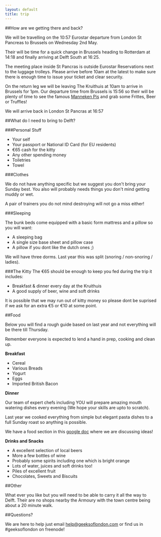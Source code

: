 ```yaml
---
layout: default
title: trip
---
```


##How are we getting there and back?

We will be travelling on the 10:57 Eurostar departure from London St Pancreas to Brussels on Wednesday 2nd May.

Their will be time for a quick change in Brussels heading to Rotterdam at 14:18 and finally arriving at Delft South at 16:25.

The meeting place inside St Pancras is outside Eurostar Reservations next to the luggage trolleys. Please arrive before 10am at the latest to make sure there is enough time to issue your ticket and clear security. 

On the return leg we will be leaving The Kruithuis at 10am to arrive in Brussels for 1pm. Our departure time from Brussels is 15:56 so their will be plenty of time to see the famous [Manneken Pis](http://en.wikipedia.org/wiki/Manneken_Pis) and grab some Frittes, Beer or Truffles!

We will arrive back in London St Pancras at 16:57 

##What do I need to bring to Delft?

###Personal Stuff

* Your self
* Your passport or National ID Card (for EU residents)
* &euro;65 cash for the kitty
* Any other spending money
* Toiletries
* Towel

###Clothes

We do not have anything specific but we suggest you don't bring your Sunday best. You also will probably needs things you don't mind getting muddy or wet.

A pair of trainers you do not mind destroying will not go a miss either!

###Sleeping 

The bunk beds come equipped with a basic form mattress and a pillow so you will want:

* A sleeping bag
* A single size base sheet and pillow case
* A pillow if you dont like the dutch ones ;) 

We will have three dorms. Last year this was split (snoring / non-snoring / ladies).

###The Kitty
The &euro;65 should be enough to keep you fed during the trip it includes:

* Breakfast & dinner every day at the Kruithuis
* A good supply of beer, wine and soft drinks

It is possible that we may run out of kitty money so please dont be suprised if we ask for an extra &euro;5 or &euro;10 at some point.

##Food

Below you will find a rough guide based on last year and not everything will be there till Thursday.

Remember everyone is expected to lend a hand in prep, cooking and clean up.

<strong>Breakfast</strong>

* Cereal
* Various Breads
* Yogurt
* Eggs
* Imported British Bacon

<strong>Dinner</strong>

Our team of expert chefs including YOU will prepare amazing mouth watering dishes every evening (We hope your skills are upto to scratch).

Last year we cooked everything from simple but elegant pasta dishes to a full Sunday roast so anything is possible.

We have a food section in this [google doc](https://docs.google.com/document/d/1PjsmphTOOde_OKEv2Og-xNcsuyvomqn84MnPCcnvUIA/edit) where we are discussing ideas!

<strong>Drinks and Snacks</strong>

* A excellent selection of local beers
* More a few bottles of wine
* Probably some spirits including one which is bright orange
* Lots of water, juices and soft drinks too!
* Piles of excellent fruit
* Chocolates, Sweets and Biscuits

##Other

What ever you like but you will need to be able to carry it all the way to Delft. Their are no shops nearby the Armoury with the town centre being about a 20 minute walk.

##Questions?

We are here to help just email help@geeksoflondon.com or find us in #geeksoflondon on freenode!